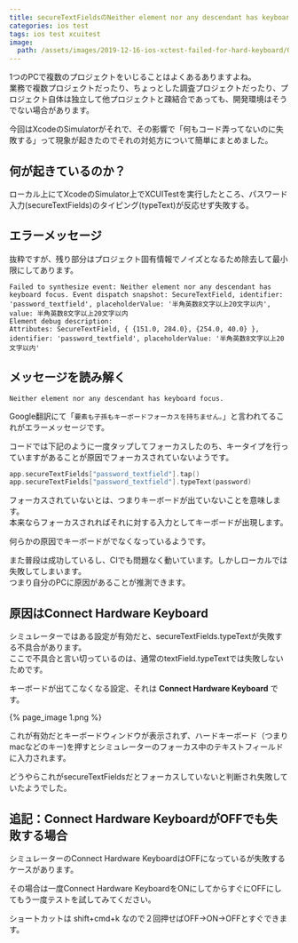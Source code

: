 ```yaml
---
title: secureTextFieldsのNeither element nor any descendant has keyboard focusを対処する
categories: ios test
tags: ios test xcuitest
image:
  path: /assets/images/2019-12-16-ios-xctest-failed-for-hard-keyboard/0.png
---
```

1つのPCで複数のプロジェクトをいじることはよくあるありますよね。  
業務で複数プロジェクトだったり、ちょっとした調査プロジェクトだったり、プロジェクト自体は独立して他プロジェクトと疎結合であっても、開発環境はそうでない場合があります。

今回はXcodeのSimulatorがそれで、その影響で「何もコード弄ってないのに失敗する」って現象が起きたのでそれの対処方について簡単にまとめました。

## 何が起きているのか？

ローカル上にてXcodeのSimulator上でXCUITestを実行したところ、パスワード入力(secureTextFields)のタイピング(typeText)が反応せず失敗する。

## エラーメッセージ

抜粋ですが、残り部分はプロジェクト固有情報でノイズとなるため除去して最小限にしてあります。

```
Failed to synthesize event: Neither element nor any descendant has keyboard focus. Event dispatch snapshot: SecureTextField, identifier: 'password_textfield', placeholderValue: '半角英数8文字以上20文字以内', value: 半角英数8文字以上20文字以内
Element debug description:
Attributes: SecureTextField, { {151.0, 284.0}, {254.0, 40.0} }, identifier: 'password_textfield', placeholderValue: '半角英数8文字以上20文字以内'
```

## メッセージを読み解く

```
Neither element nor any descendant has keyboard focus.
```
Google翻訳にて「`要素も子孫もキーボードフォーカスを持ちません。`」と言われてるこれがエラーメッセージです。

コードでは下記のように一度タップしてフォーカスしたのち、キータイプを行っていますがあることが原因でフォーカスされていないようです。

```swift
app.secureTextFields["password_textfield"].tap()
app.secureTextFields["password_textfield"].typeText(password)
```

フォーカスされていないとは、つまりキーボードが出ていないことを意味します。  
本来ならフォーカスされればそれに対する入力としてキーボードが出現します。

何らかの原因でキーボードがでなくなっているようです。


また普段は成功しているし、CIでも問題なく動いています。しかしローカルでは失敗してしまいます。  
つまり自分のPCに原因があることが推測できます。

## 原因はConnect Hardware Keyboard

シミュレーターではある設定が有効だと、secureTextFields.typeTextが失敗する不具合があります。  
ここで不具合と言い切っているのは、通常のtextField.typeTextでは失敗しないためです。

キーボードが出てこなくなる設定、それは **Connect Hardware Keyboard** です。

{% page_image 1.png %}

これが有効だとキーボードウィンドウが表示されず、ハードキーボード（つまりmacなどのキー)を押すとシミュレーターのフォーカス中のテキストフィールドに入力されます。

どうやらこれがsecureTextFieldsだとフォーカスしていないと判断され失敗していたようでした。

## 追記：Connect Hardware KeyboardがOFFでも失敗する場合

シミュレーターのConnect Hardware KeyboardはOFFになっているが失敗するケースがあります。

その場合は一度Connect Hardware KeyboardをONにしてからすぐにOFFにしてもう一度テストを試してみてください。

ショートカットは shift+cmd+k なので２回押せばOFF→ON→OFFとすぐできます。

